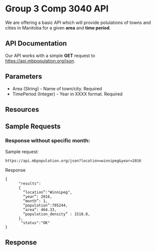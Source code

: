 # Group 3 Comp 3040 API
We are offering a basic API which will provide polulations of towns and cities in Manitoba for a given **area** and **time period**.

## API Documentation
Our API works with a simple **GET** request to https://api.mbpopulation.org/json.

## Parameters
* Area (String) - Name of town/city. Required
* TimePeriod (Integer) - Year in XXXX format. Required

## Resources

## Sample Requests
### Response without specific month:
Sample request:
```
https://api.mbpopulation.org/json?location=winnipeg&year=2016
```

Response

```
{
      "results":
      {
       	“location”:"Winnipeg",
       	“year”: 2016,
		“month”: 1,
       	“population”:705244,
		“area”: 464.33,
		“population_density” : 1518.8,
      },
       "status":"OK"
}
```

## Response
